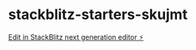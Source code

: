 # stackblitz-starters-skujmt

[Edit in StackBlitz next generation editor ⚡️](https://stackblitz.com/~/github.com/Niveditha1517/stackblitz-starters-skujmt)